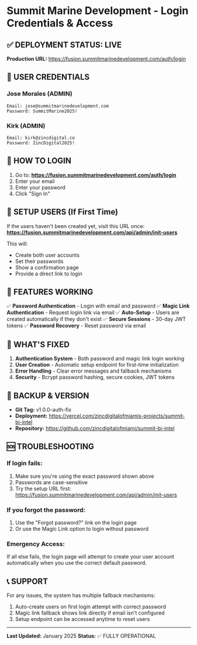 # Summit Marine Development - Login Credentials & Access

## ✅ DEPLOYMENT STATUS: LIVE

**Production URL:** https://fusion.summitmarinedevelopment.com/auth/login

## 🔐 USER CREDENTIALS

### Jose Morales (ADMIN)

```
Email: jose@summitmarinedevelopment.com
Password: SummitMarine2025!
```

### Kirk (ADMIN)

```
Email: kirk@zincdigital.co
Password: ZincDigital2025!
```

## 📱 HOW TO LOGIN

1. Go to: **https://fusion.summitmarinedevelopment.com/auth/login**
2. Enter your email
3. Enter your password
4. Click "Sign In"

## 🔧 SETUP USERS (If First Time)

If the users haven't been created yet, visit this URL once:
**https://fusion.summitmarinedevelopment.com/api/admin/init-users**

This will:

- Create both user accounts
- Set their passwords
- Show a confirmation page
- Provide a direct link to login

## 🎯 FEATURES WORKING

✅ **Password Authentication** - Login with email and password
✅ **Magic Link Authentication** - Request login link via email
✅ **Auto-Setup** - Users are created automatically if they don't exist
✅ **Secure Sessions** - 30-day JWT tokens
✅ **Password Recovery** - Reset password via email

## 🚀 WHAT'S FIXED

1. **Authentication System** - Both password and magic link login working
2. **User Creation** - Automatic setup endpoint for first-time initialization
3. **Error Handling** - Clear error messages and fallback mechanisms
4. **Security** - Bcrypt password hashing, secure cookies, JWT tokens

## 📝 BACKUP & VERSION

- **Git Tag:** v1.0.0-auth-fix
- **Deployment:** https://vercel.com/zincdigitalofmiamis-projects/summit-bi-intel
- **Repository:** https://github.com/zincdigitalofmiami/summit-bi-intel

## 🆘 TROUBLESHOOTING

### If login fails:

1. Make sure you're using the exact password shown above
2. Passwords are case-sensitive
3. Try the setup URL first: https://fusion.summitmarinedevelopment.com/api/admin/init-users

### If you forgot the password:

1. Use the "Forgot password?" link on the login page
2. Or use the Magic Link option to login without password

### Emergency Access:

If all else fails, the login page will attempt to create your user account automatically when you use the correct default password.

## 📞 SUPPORT

For any issues, the system has multiple fallback mechanisms:

1. Auto-create users on first login attempt with correct password
2. Magic link fallback shows link directly if email isn't configured
3. Setup endpoint can be accessed anytime to reset users

---

**Last Updated:** January 2025
**Status:** ✅ FULLY OPERATIONAL
